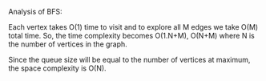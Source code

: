 Analysis of BFS:

Each vertex takes O(1) time to visit and to explore all M edges we take O(M) total time.
So, the time complexity becomes O(1.N+M), O(N+M)
where N is the number of vertices in the graph.

Since the queue size will be equal to the number of vertices at maximum, the space complexity is O(N).
